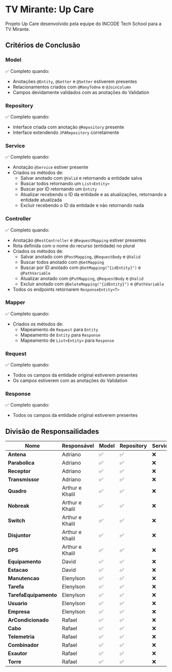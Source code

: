 
# TV Mirante: Up Care

Projeto Up Care desenvolvido pela equipe do INCODE Tech School para a TV Mirante.

## Critérios de Conclusão

### Model
✅ Completo quando:
- Anotações `@Entity`, `@Getter` e `@Setter` estiverem presentes
- Relacionamentos criados com `@ManyToOne` e `@JoinColumn`
- Campos devidamente validados com as anotações do Validation

### Repository
✅ Completo quando:
- Interface criada com anotação `@Repository` presente
- Interface extendendo `JPARepository` corretamente

### Service
✅ Completo quando:
- Anotação `@Service` estiver presente
- Criados os métodos de: 
    - Salvar anotado com `@Valid` e retornando a entidade salva
    - Buscar todos retornando um `List<Entity>`
    - Buscar por ID retornando um `Entity`
    - Atualizar recebendo o ID da entidade e as atualizações, retornando a entidade atualizada
    - Excluir recebendo o ID da entidade e não retornando nada

### Controller
✅ Completo quando:
- Anotação `@RestController` e `@RequestMapping` estiver presentes
- Rota definida com o nome do recurso (entidade) no plural
- Criados os métodos de: 
    - Salvar anotado com `@PostMapping`,  `@RequestBody` e `@Valid`
    - Buscar todos anotado com `@GetMapping`
    - Buscar por ID anotado com `@GetMapping("{idEntity}")` e `@PathVariable`
    - Atualizar anotado com `@PutMapping`, `@RequestBody` e `@Valid`
    - Excluir anotado com `@DeleteMapping("{idEntity}")` e `@PathVariable`
- Todos os endpoints retornarem `ResponseEntity<T>`

### Mapper
✅ Completo quando:
- Criados os métodos de:
    - Mapeamento de `Request` para `Entity`
    - Mapeamento de `Entity` para `Response`
    - Mapeamento de `List<Entity>` para `Response`

### Request
✅ Completo quando:
- Todos os campos da entidade original estiverem presentes
- Os campos estiverem com as anotações do Validation

### Response
✅ Completo quando:
- Todos os campos da entidade original estiverem presentes


## Divisão de Responsailidades
|Nome                 |Responsável    |Model|Repository|Service|Controller|Request|Response|Mapper|
|---------------------|---------------|-----|----------|------ |----------|-------|--------|------|
|**Antena**           |Adriano        |✅  |✅        |❌    |❌        |❌    |✅      |❌   |
|**Parabolica**       |Adriano        |✅  |✅        |❌    |❌        |❌    |✅      |❌   |
|**Receptor**         |Adriano        |✅  |✅        |❌    |❌        |❌    |✅      |❌   |
|**Transmissor**      |Adriano        |✅  |✅        |❌    |❌        |❌    |✅      |❌   |
|**Quadro**           |Arthur e Khalil|✅  |✅        |❌    |❌        |❌    |❌      |❌   |
|**Nobreak**          |Arthur e Khalil|✅  |✅        |❌    |❌        |❌    |❌      |❌   |
|**Switch**           |Arthur e Khalil|✅  |✅        |❌    |❌        |❌    |❌      |❌   |
|**Disjuntor**        |Arthur e Khalil|✅  |✅        |❌    |❌        |❌    |❌      |❌   |
|**DPS**              |Arthur e Khalil|✅  |✅        |❌    |❌        |❌    |❌      |❌   |
|**Equipamento**      |David          |✅  |✅        |❌    |❌        |✅    |✅      |❌   |
|**Estacao**          |David          |✅  |✅        |❌    |❌        |✅    |✅      |❌   |
|**Manutencao**       |Elenylson      |✅  |✅        |❌    |❌        |❌    |✅      |❌   |
|**Tarefa**           |Elenylson      |✅  |✅        |❌    |❌        |❌    |✅      |❌   |
|**TarefaEquipamento**|Elenylson      |✅  |✅        |❌    |❌        |❌    |✅      |❌   |
|**Usuario**          |Elenylson      |✅  |✅        |❌    |❌        |❌    |✅      |❌   |
|**Empresa**          |Elenylson      |✅  |✅        |❌    |❌        |❌    |✅      |❌   |
|**ArCondicionado**   |Rafael         |✅  |✅        |❌    |❌        |✅    |❌      |❌   |
|**Cabo**             |Rafael         |✅  |✅        |❌    |❌        |❌    |✅      |❌   |
|**Telemetria**       |Rafael         |✅  |✅        |❌    |❌        |❌    |❌      |❌   |
|**Combinador**       |Rafael         |✅  |✅        |❌    |❌        |❌    |❌      |❌   |
|**Exautor**          |Rafael         |✅  |✅        |❌    |❌        |❌    |❌      |❌   |
|**Torre**            |Rafael         |✅  |✅        |❌    |❌        |❌    |❌      |❌   |

